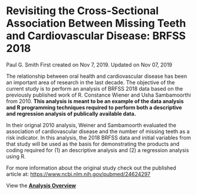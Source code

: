 Revisiting the Cross-Sectional Association Between Missing Teeth and
Cardiovascular Disease: BRFSS 2018
================
Paul G. Smith
First created on Nov 7, 2019. Updated on Nov 07, 2019

The relationship between oral health and cardiovascular disease has been
an important area of research in the last decade. The objective of the
current study is to perform an analysis of BRFSS 2018 data based on the
previously published work of R. Constance Wiener and Usha Sambamoorthi
from 2010. **This analysis is meant to be an example of the data
analysis and R programming techniques required to perform both a
descriptive and regression analysis of publically available data.**

In their orignal 2010 analysis, Weiner and Sambamoorth evaluated the
association of cardiovascular disease and the number of missing teeth as
a risk indicator. In this analysis, the 2018 BRFSS data and initial
variables from that study will be used as the basis for demonstrating
the products and coding required for (1) an descriptive analysis and (2)
a regression analysis using R.

For more information about the original study check out the published
article at: <https://www.ncbi.nlm.nih.gov/pubmed/24624297>

View the **[Analysis
Overview](https://github.com/pgsmith2000/toothheart/blob/master/analysis/overview.md)**
